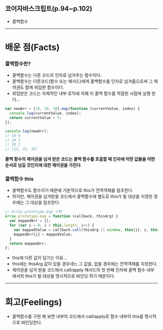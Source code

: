 ## 코어자바스크립트(p.94~p.102)

- 콜백함수

---

# 배운 점(Facts)

### 콜백함수란?

- 콜백함수는 다른 코드의 인자로 넘겨주는 함수이다.
- 콜백함수는 다른코드(함수 또는 메서드)에게 콜백함수를 인자로 넘겨줌으로써 그 제어권도 함께 위임한 함수이다.
- 위임받은 코드는 자체적인 내부 로직에 의해 이 콜백 함수를 적절한 시점에 실행 한다...

```javascript
var newArr = [10, 20, 30].map(function (currentValue, index) {
  console.log(currentValue, index);
  return currentValue + 5;
});

console.log(newArr);
// 10 0
// 20 1
// 30 2
// [15, 25, 35]
```

**콜백 함수의 제어권을 넘겨 받은 코드는 콜백 함수를 호출할 때 인자에 어떤 값들을 어떤 순서로 넘길 것인지에 대한 제어권을 가진다.**

### 콜백함수 this

- 콜백함수도 함수이기 때문에 기본적으로 this가 전역객체를 참조한다.
- 하지만, 제어권을 넘겨받을 코드에서 콜백함수에 별도로 this가 될 대상을 지정한 경우에는 그 대상을 참조한다.

```javascript
// Array.prototype.map 구현
Array.prototype.map = function (callback, thisArg) {
  var mappedArr = [];
  for (var i = 0; i < this.length; i++) {
    var mappedValue = callback.call(thisArg || window, this[i], i, this);
    mappedArr[i] = mappedValue;
  }
  return mappedArr;
};
```

- this에 다른 값이 담기는 이유...
- this에는 thisArg 값이 있을 경우네느 그 값을, 없을 경우에는 전역객체를 지정한다.
- 제어권을 넘겨 받을 코드에서 call/apply 메서드의 첫 번째 인자에 콜백 함수 내부에서의 this가 될 대상을 명시적으로 바인딩 하기 때문이다.

---

# 회고(Feelings)

- 콜백함수를 구현 해 보면 내부의 코드에서 call/apply로 함수 내부의 this를 명시적으로 바인딩한다.
